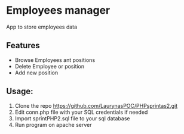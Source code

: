 # Employees manager
App to store employees data

## Features
* Browse Employees ant positions
* Delete Employee or position
* Add new position

## Usage:
1. Clone the repo https://github.com/LaurynasPOC/PHPsprintas2.git
2. Edit conn.php file with your SQL credentials if needed
3. Import sprintPHP2.sql file to your sql database 
4. Run program on apache server


